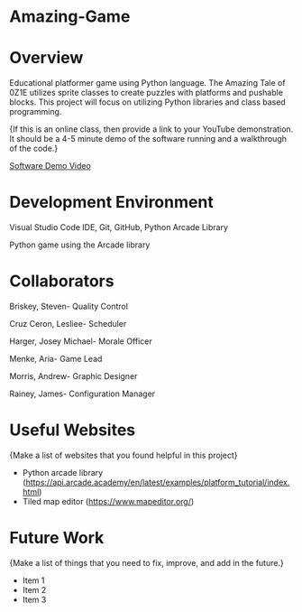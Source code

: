 # Amazing-Game
# Overview

Educational platformer game using Python language. The Amazing Tale of 0Z1E utilizes sprite classes to create puzzles with platforms and pushable blocks. This project will focus on utilizing Python libraries and class based programming.

{If this is an online class, then provide a link to your YouTube demonstration.  It should be a 4-5 minute demo of the software running and a walkthrough of the code.}

[Software Demo Video](http://youtube.link.goes.here)

# Development Environment

Visual Studio Code IDE, Git, GitHub, Python Arcade Library

Python game using the Arcade library

# Collaborators

Briskey, Steven- Quality Control

Cruz Ceron, Lesliee- Scheduler

Harger, Josey Michael- Morale Officer

Menke, Aria- Game Lead

Morris, Andrew- Graphic Designer

Rainey, James- Configuration Manager

# Useful Websites

{Make a list of websites that you found helpful in this project}
* Python arcade library (https://api.arcade.academy/en/latest/examples/platform_tutorial/index.html)
* Tiled map editor (https://www.mapeditor.org/)

# Future Work

{Make a list of things that you need to fix, improve, and add in the future.}
* Item 1
* Item 2
* Item 3
 
